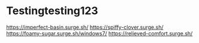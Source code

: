 # Testingtesting123
https://imperfect-basin.surge.sh/
https://spiffy-clover.surge.sh/
https://foamy-sugar.surge.sh/windows7/
https://relieved-comfort.surge.sh/
